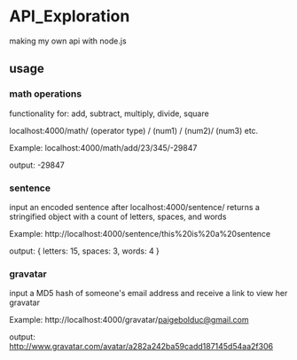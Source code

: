 # API_Exploration
making my own api with node.js

## usage

### math operations

functionality for: add, subtract, multiply, divide, square

localhost:4000/math/ (operator type) / (num1) / (num2)/ (num3) etc.

Example:
localhost:4000/math/add/23/345/-29847

output:
-29847


### sentence 

input an encoded sentence after localhost:4000/sentence/
returns a stringified object with a count of letters, spaces, and words

Example:
http://localhost:4000/sentence/this%20is%20a%20sentence

output: 
{
letters: 15,
spaces: 3,
words: 4
}


### gravatar 

input a MD5 hash of someone's email address and receive a link to view her gravatar

Example:
http://localhost:4000/gravatar/paigebolduc@gmail.com

output:
http://www.gravatar.com/avatar/a282a242ba59cadd187145d54aa2f306
